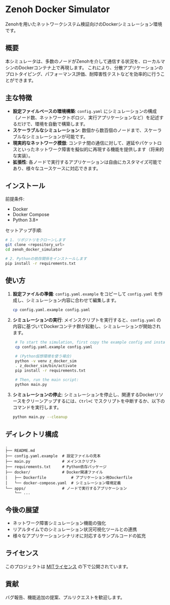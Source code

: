 # Zenoh Docker Simulator

Zenohを用いたネットワークシステム検証向けのDockerシミュレーション環境です。

## 概要

本シミュレータは、多数のノードがZenohを介して通信する状況を、ローカルマシンのDockerコンテナ上で再現します。
これにより、分散アプリケーションのプロトタイピング、パフォーマンス評価、耐障害性テストなどを効率的に行うことができます。

## 主な特徴

- **設定ファイルベースの環境構築**: `config.yaml` にシミュレーションの構成（ノード数、ネットワークトポロジ、実行アプリケーションなど）を記述するだけで、環境を自動で構築します。
- **スケーラブルなシミュレーション**: 数個から数百個のノードまで、スケーラブルなシミュレーションが可能です。
- **現実的なネットワーク模倣**: コンテナ間の通信に対して、遅延やパケットロスといったネットワーク障害を擬似的に再現する機能を提供します（将来的な実装）。
- **拡張性**: 各ノードで実行するアプリケーションは自由にカスタマイズ可能であり、様々なユースケースに対応できます。

## インストール

前提条件:
- Docker
- Docker Compose
- Python 3.8+

セットアップ手順:
```bash
# 1. リポジトリをクローンします
git clone <repository_url>
cd zenoh_docker_simulator

# 2. Pythonの依存関係をインストールします
pip install -r requirements.txt
```

## 使い方

1. **設定ファイルの準備**:
   `config.yaml.example` をコピーして `config.yaml` を作成し、シミュレーション内容に合わせて編集します。

   ```bash
   cp config.yaml.example config.yaml
   ```

2. **シミュレーションの実行**:
   メインスクリプトを実行すると、`config.yaml` の内容に基づいてDockerコンテナ群が起動し、シミュレーションが開始されます。

   ```bash
    # To start the simulation, first copy the example config and install dependencies:
    cp config.yaml.example config.yaml

    # (Python仮想環境を使う場合)
    python -v venv z_docker_sim
    . z_docker_sim/bin/activate
    pip install -r requirements.txt

    # Then, run the main script:
    python main.py
   ```

3. **シミュレーションの停止**:
   シミュレーションを停止し、関連するDockerリソースをクリーンアップするには、`Ctrl+C` でスクリプトを中断するか、以下のコマンドを実行します。

   ```bash
   python main.py --cleanup
   ```

## ディレクトリ構成

```
.
├── README.md
├── config.yaml.example  # 設定ファイルの見本
├── main.py              # メインスクリプト
├── requirements.txt     # Python依存パッケージ
├── docker/              # Docker関連ファイル
│   ├── Dockerfile           # アプリケーション用Dockerfile
│   └── docker-compose.yaml  # シミュレーション環境定義
└── apps/                # ノードで実行するアプリケーション
    └── ...
```

## 今後の展望

- ネットワーク障害シミュレーション機能の強化
- リアルタイムでのシミュレーション状況可視化ツールとの連携
- 様々なアプリケーションシナリオに対応するサンプルコードの拡充

## ライセンス

このプロジェクトは [MITライセンス](LICENSE) の下で公開されています。

## 貢献

バグ報告、機能追加の提案、プルリクエストを歓迎します。
